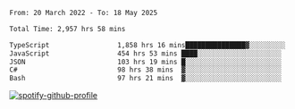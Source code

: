<!--START_SECTION:waka-->

```txt
From: 20 March 2022 - To: 18 May 2025

Total Time: 2,957 hrs 58 mins

TypeScript                 1,858 hrs 16 mins███████████████▓░░░░░░░░░   62.82 %
JavaScript                 454 hrs 53 mins ████░░░░░░░░░░░░░░░░░░░░░   15.38 %
JSON                       103 hrs 19 mins █░░░░░░░░░░░░░░░░░░░░░░░░   03.49 %
C#                         98 hrs 38 mins  ▓░░░░░░░░░░░░░░░░░░░░░░░░   03.33 %
Bash                       97 hrs 21 mins  ▓░░░░░░░░░░░░░░░░░░░░░░░░   03.29 %
```

<!--END_SECTION:waka-->
[![spotify-github-profile](https://spotify-github-profile.vercel.app/api/view?uid=c00zprrvy9xiloa9qnco3hmng&cover_image=true&theme=novatorem&show_offline=false&background_color=121212&bar_color=53b14f&bar_color_cover=false)](https://spotify-github-profile.vercel.app/api/view?uid=c00zprrvy9xiloa9qnco3hmng&redirect=true)




